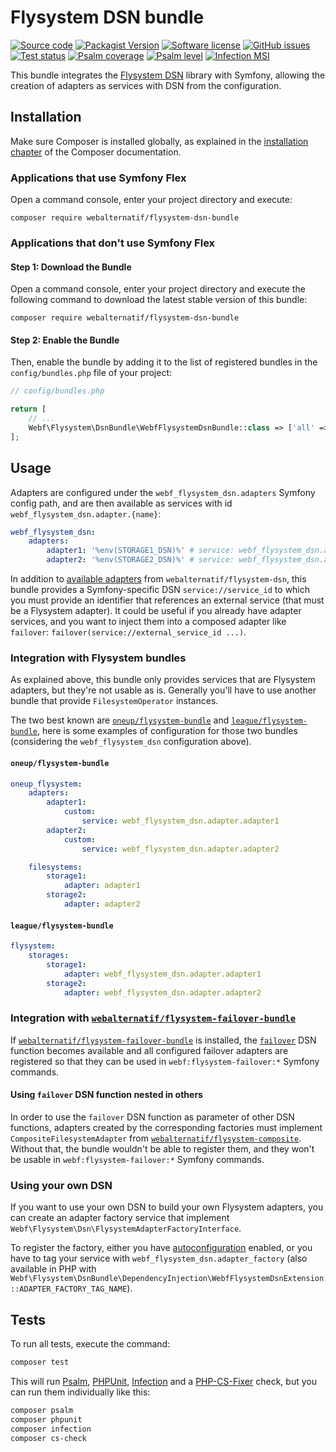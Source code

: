 # Flysystem DSN bundle

[![Source code](https://img.shields.io/badge/source-GitHub-blue)](https://github.com/webalternatif/flysystem-dsn-bundle)
[![Packagist Version](https://img.shields.io/packagist/v/webalternatif/flysystem-dsn-bundle)](https://packagist.org/packages/webalternatif/flysystem-dsn-bundle)
[![Software license](https://img.shields.io/github/license/webalternatif/flysystem-dsn-bundle)](https://github.com/webalternatif/flysystem-dsn-bundle/blob/master/LICENSE)
[![GitHub issues](https://img.shields.io/github/issues/webalternatif/flysystem-dsn-bundle)](https://github.com/webalternatif/flysystem-dsn-bundle/issues) \
[![Test status](https://img.shields.io/github/actions/workflow/status/webalternatif/flysystem-dsn-bundle/test.yml?branch=master&label=tests)](https://github.com/webalternatif/flysystem-dsn-bundle/actions/workflows/test.yml)
[![Psalm coverage](https://shepherd.dev/github/webalternatif/flysystem-dsn-bundle/coverage.svg)](https://psalm.dev)
[![Psalm level](https://shepherd.dev/github/webalternatif/flysystem-dsn-bundle/level.svg)](https://psalm.dev)
[![Infection MSI](https://badge.stryker-mutator.io/github.com/webalternatif/flysystem-dsn-bundle/master)](https://infection.github.io)

This bundle integrates the [Flysystem DSN][1] library with Symfony, allowing the
creation of adapters as services with DSN from the configuration.

## Installation

Make sure Composer is installed globally, as explained in the
[installation chapter][2] of the Composer documentation.

### Applications that use Symfony Flex

Open a command console, enter your project directory and execute:

```console
composer require webalternatif/flysystem-dsn-bundle
```

### Applications that don't use Symfony Flex

#### Step 1: Download the Bundle

Open a command console, enter your project directory and execute the following
command to download the latest stable version of this bundle:

```console
composer require webalternatif/flysystem-dsn-bundle
```

#### Step 2: Enable the Bundle

Then, enable the bundle by adding it to the list of registered bundles in the
`config/bundles.php` file of your project:

```php
// config/bundles.php

return [
    // ...
    Webf\Flysystem\DsnBundle\WebfFlysystemDsnBundle::class => ['all' => true],
];
```

## Usage

Adapters are configured under the `webf_flysystem_dsn.adapters` Symfony config
path, and are then available as services with id
`webf_flysystem_dsn.adapter.{name}`:

```yaml
webf_flysystem_dsn:
    adapters:
        adapter1: '%env(STORAGE1_DSN)%' # service: webf_flysystem_dsn.adapter.adapter1
        adapter2: '%env(STORAGE2_DSN)%' # service: webf_flysystem_dsn.adapter.adapter2
```

In addition to [available adapters][3] from `webalternatif/flysystem-dsn`, this
bundle provides a Symfony-specific DSN `service://service_id` to which you must
provide an identifier that references an external service (that must be a
Flysystem adapter). It could be useful if you already have adapter services,
and you want to inject them into a composed adapter like `failover`:
`failover(service://external_service_id ...)`.

### Integration with Flysystem bundles

As explained above, this bundle only provides services that are Flysystem
adapters, but they're not usable as is. Generally you'll have to use another
bundle that provide `FilesystemOperator` instances.

The two best known are [`oneup/flysystem-bundle`][4] and
[`league/flysystem-bundle`][5], here is some examples of configuration for those
two bundles (considering the `webf_flysystem_dsn` configuration above).

#### `oneup/flysystem-bundle`

```yaml
oneup_flysystem:
    adapters:
        adapter1:
            custom:
                service: webf_flysystem_dsn.adapter.adapter1
        adapter2:
            custom:
                service: webf_flysystem_dsn.adapter.adapter2

    filesystems:
        storage1:
            adapter: adapter1
        storage2:
            adapter: adapter2
```

#### `league/flysystem-bundle`

```yaml
flysystem:
    storages:
        storage1:
            adapter: webf_flysystem_dsn.adapter.adapter1
        storage2:
            adapter: webf_flysystem_dsn.adapter.adapter2
```

### Integration with [`webalternatif/flysystem-failover-bundle`][6]

If [`webalternatif/flysystem-failover-bundle`][6] is installed, the
[`failover`][7] DSN function becomes available and all configured failover
adapters are registered so that they can be used in `webf:flysystem-failover:*`
Symfony commands.

#### Using `failover` DSN function nested in others

In order to use the `failover` DSN function as parameter of other DSN functions,
adapters created by the corresponding factories must implement
`CompositeFilesystemAdapter` from [`webalternatif/flysystem-composite`][8].
Without that, the bundle wouldn't be able to register them, and they won't be
usable in `webf:flysystem-failover:*` Symfony commands.

### Using your own DSN

If you want to use your own DSN to build your own Flysystem adapters, you can
create an adapter factory service that implement
`Webf\Flysystem\Dsn\FlysystemAdapterFactoryInterface`.

To register the factory, either you have [autoconfiguration][9] enabled, or you
have to tag your service with `webf_flysystem_dsn.adapter_factory` (also
available in PHP with
`Webf\Flysystem\DsnBundle\DependencyInjection\WebfFlysystemDsnExtension::ADAPTER_FACTORY_TAG_NAME`).

## Tests

To run all tests, execute the command:

```bash
composer test
```

This will run [Psalm][10], [PHPUnit][11], [Infection][12] and a [PHP-CS-Fixer][13]
check, but you can run them individually like this:

```bash
composer psalm
composer phpunit
composer infection
composer cs-check
```

[1]: https://github.com/webalternatif/flysystem-dsn
[2]: https://getcomposer.org/doc/00-intro.md
[3]: https://github.com/webalternatif/flysystem-dsn#adapters
[4]: https://github.com/1up-lab/OneupFlysystemBundle
[5]: https://github.com/thephpleague/flysystem-bundle
[6]: https://github.com/webalternatif/flysystem-failover-bundle
[7]: https://github.com/webalternatif/flysystem-dsn#failover
[8]: https://github.com/webalternatif/flysystem-composite
[9]: https://symfony.com/doc/current/service_container.html#the-autoconfigure-option
[10]: https://psalm.dev
[11]: https://phpunit.de
[12]: https://infection.github.io
[13]: https://cs.symfony.com/
